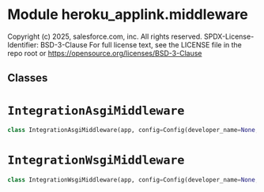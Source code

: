 Module heroku_applink.middleware
================================
Copyright (c) 2025, salesforce.com, inc.
All rights reserved.
SPDX-License-Identifier: BSD-3-Clause
For full license text, see the LICENSE file in the repo root or https://opensource.org/licenses/BSD-3-Clause

Classes
-------

<!-- python-integrationasgimiddleware.md -->
# `IntegrationAsgiMiddleware`

```python
class IntegrationAsgiMiddleware(app, config=Config(developer_name=None, attachment_or_url='HEROKU_APPLINK', request_timeout=5, connect_timeout=None, socket_connect=None, socket_read=None))
```

<!-- python-integrationwsgimiddleware.md -->
# `IntegrationWsgiMiddleware`

```python
class IntegrationWsgiMiddleware(app, config=Config(developer_name=None, attachment_or_url='HEROKU_APPLINK', request_timeout=5, connect_timeout=None, socket_connect=None, socket_read=None))
```